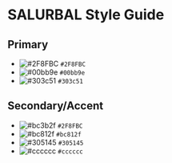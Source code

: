 # SALURBAL Style Guide


## Primary 
- ![#2F8FBC](https://via.placeholder.com/15/2F8FBC/2F8FBC.png) `#2F8FBC`
- ![#00bb9e](https://via.placeholder.com/15/00bb9e/00bb9e.png) `#00bb9e`
- ![#303c51](https://via.placeholder.com/15/303c51/303c51.png) `#303c51`

## Secondary/Accent

- ![#bc3b2f](https://via.placeholder.com/15/2F8FBC/2F8FBC.png) `#2F8FBC`
- ![#bc812f](https://via.placeholder.com/15/bc812f/bc812f.png) `#bc812f`
- ![#305145](https://via.placeholder.com/15/305145/305145.png) `#305145`
- ![#cccccc](https://via.placeholder.com/15/cccccc/cccccc.png) `#cccccc`
